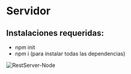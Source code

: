 # Servidor
## Instalaciones requeridas:
- npm init
- npm i (para instalar todas las dependencias)


![RestServer-Node](https://miro.medium.com/max/365/1*Jr3NFSKTfQWRUyjblBSKeg.png)
